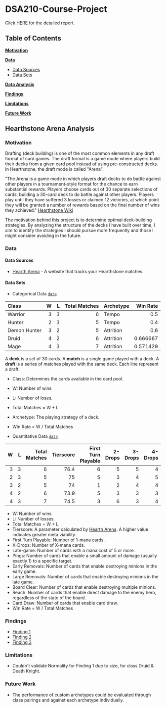 # DSA210-Course-Project

Click [HERE](https://dogacgorgulu.com/hearthstone/index.html) for the detailed report.

## Table of Contents
**[Motivation](#motivation)**  

**[Data](#data)**  
* [Data Sources](#data-sources)
* [Data Sets](#data-sets)

**[Data Analysis](#data-analysis)**

**[Findings](#findings)**

**[Limitations](#limitations)**  

**[Future Work](#future-work)**  

## Hearthstone Arena Analysis

### Motivation

Drafting (deck building) is one of the most common elements in any draft format of card games. The draft format is a game mode where players build their decks from a given card pool instead of using pre-constructed decks. In Hearthstone, the draft mode is called "Arena".

"The Arena is a game mode in which players draft decks to do battle against other players in a tournament-style format for the chance to earn substantial rewards. Players choose cards out of 30 separate selections of cards, building a 30-card deck to do battle against other players. Players play until they have suffered 3 losses or claimed 12 victories, at which point they will be granted a number of rewards based on the final number of wins they achieved." [Hearthstone Wiki](https://hearthstone.fandom.com/wiki/Arena)

The motivation behind this project is to determine optimal deck-building strategies. By analyzing the structure of the decks I have built over time, I aim to identify the strategies I should pursue more frequently and those I might consider avoiding in the future.

### Data

#### Data Sources

* [Hearth Arena](https://www.heartharena.com) - A website that tracks your Hearthstone matches.

#### Data Sets

* Categorical Data [`data`](/data/ArenaData_categorical.xlsx)

| Class        |   W |   L |   Total Matches | Archetype   |   Win Rate |
|:-------------|----:|----:|----------------:|:------------|-----------:|
| Warrior      |   3 |   3 |               6 | Tempo       |   0.5      |
| Hunter       |   2 |   3 |               5 | Tempo       |   0.4      |
| Demon Hunter |   3 |   2 |               5 | Attrition   |   0.6      |
| Druid        |   4 |   2 |               6 | Attrition   |   0.666667 |
| Mage         |   4 |   3 |               7 | Attrition   |   0.571429 |

A **deck** is a set of 30 cards. A **match** is a single game played with a deck. A **draft** is a series of matches played with the same deck. Each line represent a draft.

* Class: Determines the cards available in the card pool.
* W: Number of wins
* L: Number of loses.
* Total Matches = W + L
* Archetype: The playing strategy of a deck.
* Win Rate = W / Total Matches

* Quantitative Data [`data`](/data/ArenaData_quantitative.xlsx)

|   W |   L |   Total Matches |   Tierscore |   First Turn Playable |   2-Drops |   3-Drops |   4-Drops |   5-Drops |   Late-game |   Pings |   Early Removals |   Large Removals |   Board clear |   Reach |   Card Draw |   Win Rate |
|----:|----:|----------------:|------------:|----------------------:|----------:|----------:|----------:|----------:|------------:|--------:|-----------------:|-----------------:|--------------:|--------:|------------:|-----------:|
|   3 |   3 |               6 |        76.4 |                     6 |         5 |         5 |         4 |         3 |           2 |       6 |                4 |                3 |             1 |       5 |           7 |   0.5      |
|   2 |   3 |               5 |        75   |                     5 |         3 |         4 |         5 |         2 |           7 |       4 |                5 |                4 |             7 |      11 |           4 |   0.4      |
|   3 |   2 |               5 |        74   |                     1 |         2 |         4 |         4 |         6 |           6 |       7 |                4 |                1 |             5 |       5 |           7 |   0.6      |
|   4 |   2 |               6 |        73.9 |                     5 |         3 |         3 |         3 |         4 |           8 |       8 |                7 |                1 |             4 |       5 |           6 |   0.666667 |
|   4 |   3 |               7 |        74.5 |                     3 |         6 |         3 |         4 |         3 |           6 |       2 |                4 |                5 |             2 |       4 |           8 |   0.571429 |

* W: Number of wins
* L: Number of losses.
* Total Matches = W + L
* Tierscore: A parameter calculated by [Hearth Arena](https://www.heartharena.com). A higher value indicates greater meta viability.
* First Turn Playable: Number of 1-mana cards.
* X-Drops: Number of X-mana cards.
* Late-game: Number of cards with a mana cost of 5 or more.
* Pings: Number of cards that enable a small amount of damage (usually exactly 1) to a specific target.
* Early Removals: Number of cards that enable destroying minions in the early game.
* Large Removals: Number of cards that enable destroying minions in the late game.
* Board Clear: Number of cards that enable destroying multiple minions.
* Reach: Number of cards that enable direct damage to the enemy hero, regardless of the state of the board. 
* Card Draw: Number of cards that enable card draw.
* Win Rate = W / Total Matches

### Findings

* [Finding 1](https://dogacgorgulu.com/hearthstone/finding1.html)
* [Finding 2](https://dogacgorgulu.com/hearthstone/finding2.html)
* [Finding 3](https://dogacgorgulu.com/hearthstone/finding3.html)

### Limitations

* Couldn't validate Normality for Finding 1 due to size, for class Druid & Death Knight.

### Future Work

* The performance of custom archetypes could be evaluated through class pairings and against each archetype individually.
